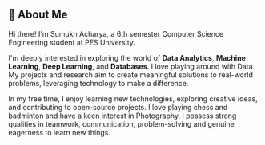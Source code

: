 ## 👋 About Me  

Hi there! I'm Sumukh Acharya, a 6th semester Computer Science Engineering student at PES University. 

I'm deeply interested in exploring the world of **Data Analytics**, **Machine Learning**, **Deep Learning**, and **Databases**. I love playing around with Data.
My projects and research aim to create meaningful solutions to real-world problems, leveraging technology to make a difference.  

In my free time, I enjoy learning new technologies, exploring creative ideas, and contributing to open-source projects. 
I love playing chess and badminton and have a keen interest in Photography.
I possess strong qualities in teamwork, communication, problem-solving and genuine eagerness to learn new things.

